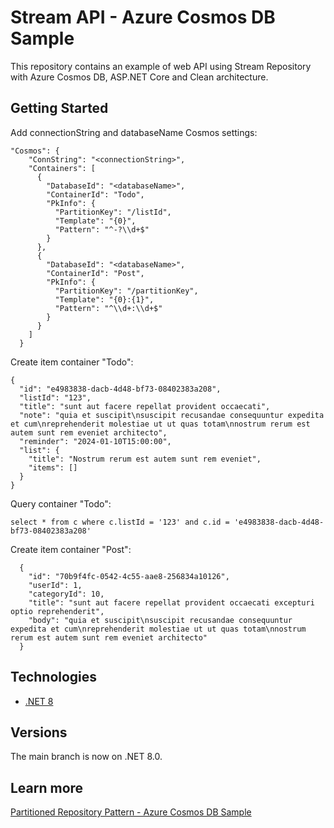# Stream API - Azure Cosmos DB Sample
This repository contains an example of web API using Stream Repository with Azure Cosmos DB, ASP.NET Core and Clean architecture.

## Getting Started
Add connectionString and databaseName Cosmos settings:
```
"Cosmos": {
    "ConnString": "<connectionString>",
    "Containers": [
      {
        "DatabaseId": "<databaseName>",
        "ContainerId": "Todo",
        "PkInfo": {
          "PartitionKey": "/listId",
          "Template": "{0}",
          "Pattern": "^-?\\d+$"
        }
      },
      {
        "DatabaseId": "<databaseName>",
        "ContainerId": "Post",
        "PkInfo": {
          "PartitionKey": "/partitionKey",
          "Template": "{0}:{1}",
          "Pattern": "^\\d+:\\d+$"
        }
      }
    ]
  }
```

Create item container "Todo":
```
{
  "id": "e4983838-dacb-4d48-bf73-08402383a208",
  "listId": "123",
  "title": "sunt aut facere repellat provident occaecati",
  "note": "quia et suscipit\nsuscipit recusandae consequuntur expedita et cum\nreprehenderit molestiae ut ut quas totam\nnostrum rerum est autem sunt rem eveniet architecto",
  "reminder": "2024-01-10T15:00:00",
  "list": {
    "title": "Nostrum rerum est autem sunt rem eveniet",
    "items": []
  }
}
```
Query container "Todo":
```
select * from c where c.listId = '123' and c.id = 'e4983838-dacb-4d48-bf73-08402383a208'
```
Create item container "Post":
```
  {
    "id": "70b9f4fc-0542-4c55-aae8-256834a10126",
    "userId": 1,
    "categoryId": 10,
    "title": "sunt aut facere repellat provident occaecati excepturi optio reprehenderit",
    "body": "quia et suscipit\nsuscipit recusandae consequuntur expedita et cum\nreprehenderit molestiae ut ut quas totam\nnostrum rerum est autem sunt rem eveniet architecto"
  }
```

## Technologies
* [.NET 8](https://dotnet.microsoft.com/es-es/download/dotnet/8.0)

## Versions
The main branch is now on .NET 8.0.

## Learn more
[Partitioned Repository Pattern - Azure Cosmos DB Sample](https://arbems.com)